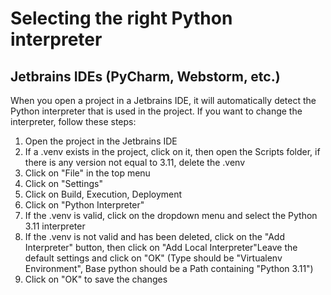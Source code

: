 # Selecting the right Python interpreter

## Jetbrains IDEs (PyCharm, Webstorm, etc.)
When you open a project in a Jetbrains IDE, it will automatically detect the Python interpreter that is used in the project. If you want to change the interpreter, follow these steps:
1. Open the project in the Jetbrains IDE
2. If a .venv exists in the project, click on it, then open the Scripts folder, if there is any version not equal to 3.11, delete the .venv 
3. Click on "File" in the top menu 
4. Click on "Settings"
5. Click on Build, Execution, Deployment 
6. Click on "Python Interpreter"
7. If the .venv is valid, click on the dropdown menu and select the Python 3.11 interpreter 
8. If the .venv is not valid and has been deleted, click on the "Add Interpreter" button, then click on "Add Local Interpreter"Leave the default settings and click on "OK" (Type should be "Virtualenv Environment", Base python should be a Path containing "Python 3.11")
9. Click on "OK" to save the changes